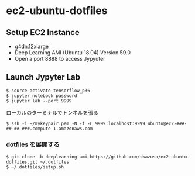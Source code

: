 # ec2-ubuntu-dotfiles
## Setup EC2 Instance
- g4dn.12xlarge
- Deep Learning AMI (Ubuntu 18.04) Version 59.0
- Open a port 8888 to access Jypyuter


## Launch Jypyter Lab
```
$ source activate tensorflow_p36
$ jupyter notebook password
$ jupyter lab --port 9999
```

ローカルのターミナルでトンネルを張る
```
$ ssh -i ~/mykeypair.pem -N -f -L 9999:localhost:9999 ubuntu@ec2-###-##-##-###.compute-1.amazonaws.com
``` 

### dotfiles を展開する
```
$ git clone -b deeplearning-ami https://github.com/tkazusa/ec2-ubuntu-dotfiles.git ~/.dotfiles
$ ~/.dotfiles/setup.sh
```
